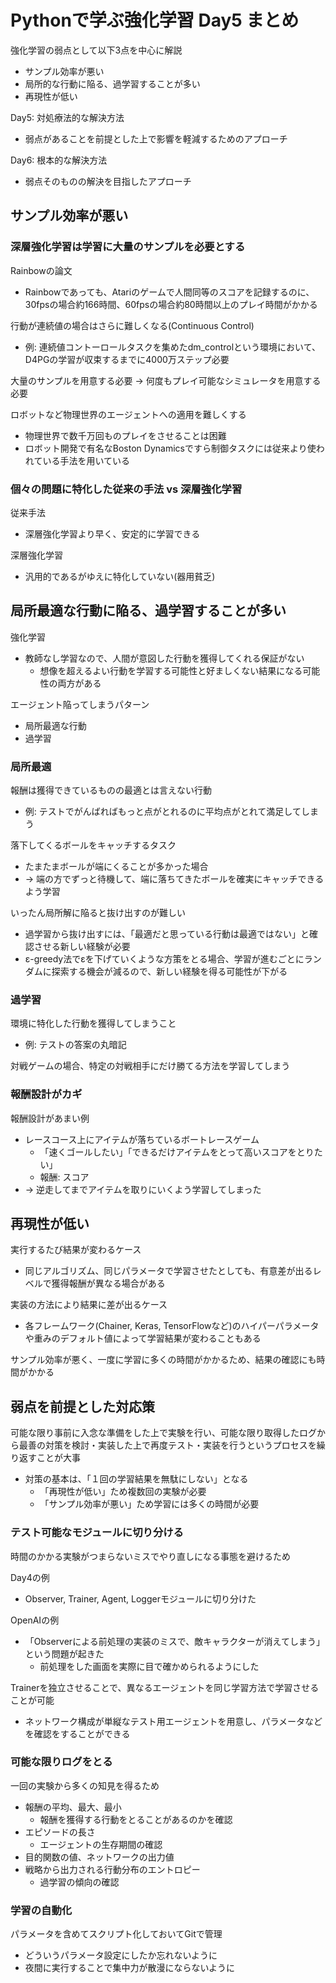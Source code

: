 # Pythonで学ぶ強化学習 Day5 まとめ

強化学習の弱点として以下3点を中心に解説
- サンプル効率が悪い
- 局所的な行動に陥る、過学習することが多い
- 再現性が低い

Day5: 対処療法的な解決方法
- 弱点があることを前提とした上で影響を軽減するためのアプローチ  

Day6: 根本的な解決方法
- 弱点そのものの解決を目指したアプローチ

## サンプル効率が悪い

### 深層強化学習は学習に大量のサンプルを必要とする
Rainbowの論文
- Rainbowであっても、Atariのゲームで人間同等のスコアを記録するのに、30fpsの場合約166時間、60fpsの場合約80時間以上のプレイ時間がかかる

行動が連続値の場合はさらに難しくなる(Continuous Control)
- 例: 連続値コントーロールタスクを集めたdm_controlという環境において、D4PGの学習が収束するまでに4000万ステップ必要

大量のサンプルを用意する必要 → 何度もプレイ可能なシミュレータを用意する必要

ロボットなど物理世界のエージェントへの適用を難しくする
- 物理世界で数千万回ものプレイをさせることは困難
- ロボット開発で有名なBoston Dynamicsですら制御タスクには従来より使われている手法を用いている

### 個々の問題に特化した従来の手法 vs 深層強化学習
従来手法
- 深層強化学習より早く、安定的に学習できる

深層強化学習
- 汎用的であるがゆえに特化していない(器用貧乏)


## 局所最適な行動に陥る、過学習することが多い
強化学習
- 教師なし学習なので、人間が意図した行動を獲得してくれる保証がない
    - 想像を超えるよい行動を学習する可能性と好ましくない結果になる可能性の両方がある

エージェント陥ってしまうパターン
- 局所最適な行動
- 過学習

### 局所最適
報酬は獲得できているものの最適とは言えない行動
- 例: テストでがんばればもっと点がとれるのに平均点がとれて満足してしまう

落下してくるボールをキャッチするタスク
- たまたまボールが端にくることが多かった場合
- → 端の方でずっと待機して、端に落ちてきたボールを確実にキャッチできるよう学習

いったん局所解に陥ると抜け出すのが難しい
- 過学習から抜け出すには、「最適だと思っている行動は最適ではない」と確認させる新しい経験が必要
- ε-greedy法でεを下げていくような方策をとる場合、学習が進むごとにランダムに探索する機会が減るので、新しい経験を得る可能性が下がる

### 過学習
環境に特化した行動を獲得してしまうこと
- 例: テストの答案の丸暗記

対戦ゲームの場合、特定の対戦相手にだけ勝てる方法を学習してしまう

### 報酬設計がカギ

報酬設計があまい例
- レースコース上にアイテムが落ちているボートレースゲーム
    - 「速くゴールしたい」「できるだけアイテムをとって高いスコアをとりたい」
    - 報酬: スコア
- → 逆走してまでアイテムを取りにいくよう学習してしまった


## 再現性が低い

実行するたび結果が変わるケース
- 同じアルゴリズム、同じパラメータで学習させたとしても、有意差が出るレベルで獲得報酬が異なる場合がある

実装の方法により結果に差が出るケース
- 各フレームワーク(Chainer, Keras, TensorFlowなど)のハイパーパラメータや重みのデフォルト値によって学習結果が変わることもある

サンプル効率が悪く、一度に学習に多くの時間がかかるため、結果の確認にも時間がかかる

## 弱点を前提とした対応策

可能な限り事前に入念な準備をした上で実験を行い、可能な限り取得したログから最善の対策を検討・実装した上で再度テスト・実装を行うというプロセスを繰り返すことが大事
- 対策の基本は、「１回の学習結果を無駄にしない」となる
    - 「再現性が低い」ため複数回の実験が必要
    - 「サンプル効率が悪い」ため学習には多くの時間が必要

### テスト可能なモジュールに切り分ける

時間のかかる実験がつまらないミスでやり直しになる事態を避けるため

Day4の例
- Observer, Trainer, Agent, Loggerモジュールに切り分けた

OpenAIの例
- 「Observerによる前処理の実装のミスで、敵キャラクターが消えてしまう」という問題が起きた
    - 前処理をした画面を実際に目で確かめられるようにした

Trainerを独立させることで、異なるエージェントを同じ学習方法で学習させることが可能
- ネットワーク構成が単縦なテスト用エージェントを用意し、パラメータなどを確認をすることができる

### 可能な限りログをとる

一回の実験から多くの知見を得るため
- 報酬の平均、最大、最小
    - 報酬を獲得する行動をとることがあるのかを確認
- エピソードの長さ
    - エージェントの生存期間の確認
- 目的関数の値、ネットワークの出力値
- 戦略から出力される行動分布のエントロピー
    - 過学習の傾向の確認

### 学習の自動化
パラメータを含めてスクリプト化しておいてGitで管理
- どういうパラメータ設定にしたか忘れないように
- 夜間に実行することで集中力が散漫にならないように
